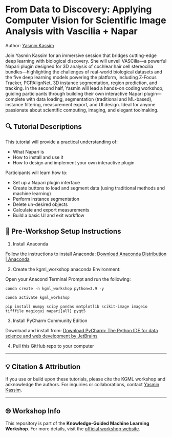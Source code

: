 # From Data to Discovery: Applying Computer Vision for Scientific Image Analysis with Vascilia + Napar

Author: [Yasmin Kassim](https://github.com/Yasmin-Kassim)

Join Yasmin Kassim for an immersive session that bridges cutting-edge deep learning with biological discovery. She will unveil VASCilia—a powerful Napari plugin designed for 3D analysis of cochlear hair cell stereocilia bundles—highlighting the challenges of real-world biological datasets and the five deep learning models powering the platform, including Z-Focus Tracker,  PCPAlignNet, 3D instance segmentation, region prediction, and tracking. In the second half, Yasmin will lead a hands-on coding workshop, guiding participants through building their own interactive Napari plugin—complete with data loading, segmentation (traditional and ML-based), instance filtering, measurement export, and UI design. Ideal for anyone passionate about scientific computing, imaging, and elegant toolmaking.

## 🔍 Tutorial Descriptions

This tutorial will provide a practical understanding of:
- What Napari is
- How to install and use it
- How to design and implement your own interactive plugin

Participants will learn how to:

- Set up a Napari plugin interface
- Create buttons to load and segment data (using traditional methods and machine learning)
- Perform instance segmentation
- Delete un-desired objects
- Calculate and export measurements
- Build a basic UI and exit workflow

## 🧩 Pre-Workshop Setup Instructions

1. Install Anaconda

Follow the instructions to install Anaconda: [Download Anaconda Distribution | Anaconda](https://www.anaconda.com/download)


2. Create the kgml_workshop anaconda Environment:

Open your Anacond Terminal Prompt and run the following:
```
conda create -n kgml_workshop python=3.9 -y

conda activate kgml_workshop

pip install numpy scipy pandas matplotlib scikit-image imageio tifffile magicgui napari[all] pyqt5
```


3. Install PyCharm Community Edition

Download and install from: [Download PyCharm: The Python IDE for data science and web development by JetBrains](https://www.jetbrains.com/pycharm/download/?section=windows)


4. Pull this GitHub repo to your computer

---

## 💡 Citation & Attribution

If you use or build upon these tutorials, please cite the KGML workshop and acknowledge the authors. For inquiries or collaborations, contact [Yasmin Kassim](https://github.com/Yasmin-Kassim).

---

## 🌐 Workshop Info

This repository is part of the **Knowledge-Guided Machine Learning Workshop**. For more details, visit the [official workshop website](https://midas.umich.edu/events/kgml-workshop-leading-the-new-paradigm-of-ai-for-science/).

